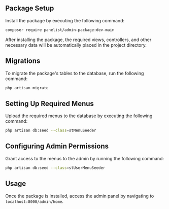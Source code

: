 ## Package Setup
Install the package by executing the following command:
```bash
composer require panelist/admin-package:dev-main
```
After installing the package, the required views, controllers, and other necessary data will be automatically placed in the project directory.

## Migrations
To migrate the package's tables to the database, run the following command:
```bash
php artisan migrate
```

## Setting Up Required Menus
Upload the required menus to the database by executing the following command:
```bash
php artisan db:seed --class=stMenuSeeder
```

## Configuring Admin Permissions
Grant access to the menus to the admin by running the following command:
```bash
php artisan db:seed --class=stUserMenuSeeder
```

## Usage
Once the package is installed, access the admin panel by navigating to `localhost:8000/admin/home`.
